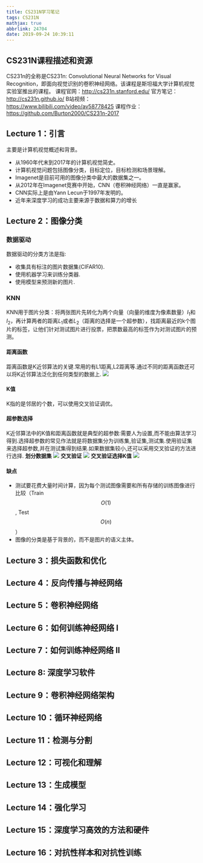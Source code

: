 ```yaml
---
title: CS231N学习笔记
tags: CS231N
mathjax: true
abbrlink: 24704
date: 2019-09-24 10:39:11
---
```

## CS231N课程描述和资源
CS231n的全称是CS231n: Convolutional Neural Networks for Visual Recognition，即面向视觉识别的卷积神经网络。该课程是斯坦福大学计算机视觉实验室推出的课程。
课程官网：http://cs231n.stanford.edu/
官方笔记：http://cs231n.github.io/
B站视频：https://www.bilibili.com/video/av58778425
课程作业：https://github.com/Burton2000/CS231n-2017

<!--more-->

## Lecture 1：引言
主要是计算机视觉概述和背景。
- 从1960年代末到2017年的计算机视觉简史。
- 计算机视觉问题包括图像分类，目标定位，目标检测和场景理解。
- Imagenet是目前可用的图像分类中最大的数据集之一。
- 从2012年在Imagenet竞赛中开始，CNN（卷积神经网络）一直是赢家。
- CNN实际上是由Yann Lecun于1997年发明的。
- 近年来深度学习的成功主要来源于数据和算力的增长

## Lecture 2：图像分类
### 数据驱动
数据驱动的分类方法是指:
- 收集具有标注的图片数据集(CIFAR10).
- 使用机器学习来训练分类器.
- 使用模型来预测新的图片.

### KNN
KNN用于图片分类：将两张图片先转化为两个向量（向量的维度为像素数量）$I_1$和$I_2$，再计算两者的距离$L_1$或者$L_2$（距离的选择是一个超参数），找距离最近的k个图片的标签，让他们针对测试图片进行投票，把票数最高的标签作为对测试图片的预测。
#### 距离函数
距离函数是K近邻算法的关键.常用的有L1距离,L2距离等.通过不同的距离函数还可以将K近邻算法泛化到任何类型的数据上.
![](https://i.loli.net/2019/09/24/Mv4KWftwbTCBlgu.png)

#### K值
K指的是邻居的个数，可以使用交叉验证调优。

#### 超参数选择
K近邻算法中的K值和距离函数就是典型的超参数:需要人为设置,而不能由算法学习得到.选择超参数的常见作法就是将数据集分为训练集,验证集,测试集.使用验证集来选择超参数,并在测试集得到结果.如果数据集较小,还可以采用交叉验证的方法进行选择.
**划分数据集**
![](https://i.loli.net/2019/09/24/nm9aGqfFD3Q4KgV.png)
**交叉验证**
![](https://i.loli.net/2019/09/24/nybgcoX8Vsi3fUE.png)
**交叉验证选择K值**
![](https://i.loli.net/2019/09/24/zZ7PIpEK8xCwS9k.png)

#### 缺点
- 测试要花费大量时间计算，因为每个测试图像需要和所有存储的训练图像进行比较（Train $$O(1)$$ , Test $$O(n)$$）
- 图像的分类是基于背景的，而不是图片的语义主体。

## Lecture 3：损失函数和优化
## Lecture 4：反向传播与神经网络
## Lecture 5：卷积神经网络
## Lecture 6：如何训练神经网络 I
## Lecture 7：如何训练神经网络 II
## Lecture 8: 深度学习软件
## Lecture 9：卷积神经网络架构
## Lecture 10：循环神经网络
## Lecture 11：检测与分割
## Lecture 12：可视化和理解
## Lecture 13：生成模型
## Lecture 14：强化学习
## Lecture 15：深度学习高效的方法和硬件
## Lecture 16：对抗性样本和对抗性训练



